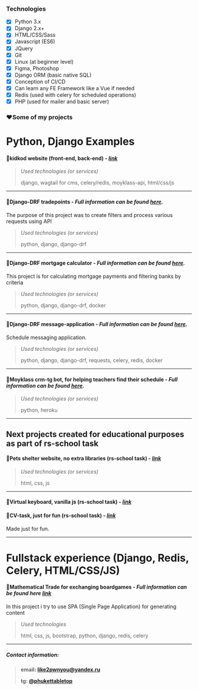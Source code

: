 ### Technologies
- [x] Python 3.x
- [x] Django 2.x+
- [x] HTML/CSS/Sass
- [x] Javascript (ES6)
- [x] JQuery
- [x] Git
- [x] Linux (at beginner level)
- [x] Figma, Photoshop 
- [x] Django ORM (basic native SQL)
- [x] Conception of CI/CD
- [x] Can learn any FE Framework like a Vue if needed
- [x] Redis (used with celery for scheduled operations)   
- [x] PHP (used for mailer and basic server) 

### ❤️Some of my projects

# Python, Django Examples

#### 📑kidkod website (front-end, back-end) - *[link](https://kidkod.ru)*

> *Used technologies (or services)*
> 
>  django, wagtail for cms, celery/redis, moyklass-api, html/css/js

---

#### 📑Django-DRF tradepoints - *Full information can be found [here](https://github.com/raferalston/rest-api-task-tradepoints).*

The purpose of this project was to create filters and process various requests using API

> *Used technologies (or services)*
> 
> python, django, django-drf

---

#### 📑Django-DRF mortgage calculator - *Full information can be found [here](https://github.com/raferalston/mortgage-rest-api-example).*

This project is for calculating mortgage payments and filtering banks by criteria

> *Used technologies (or services)*
> 
> python, django, django-drf, docker

---

#### 📑Django-DRF message-application - *Full information can be found [here](https://github.com/raferalston/message-app).*

Schedule messaging application.

> *Used technologies (or services)*
> 
> python, django, django-drf, requests, celery, redis, docker

---

#### 📑Moyklass crm-tg bot, for helping teachers find their schedule - *Full information can be found [here](https://github.com/raferalston/crm-tg-heroku-bot).*

> *Used technologies (or services)*
> 
> python, heroku

---

## Next projects created for educational purposes as part of rs-school task

#### 📑Pets shelter website, no extra libraries (rs-school task) - *[link](https://rolling-scopes-school.github.io/raferalston-JSFE2022Q1/shelter/pages/main/)*

> *Used technologies (or services)*
> 
> html, css, js

---

#### 📑Virtual keyboard, vanilla js (rs-school task) - *[link](https://raferalston.github.io/virtual-keyboard/keyboard)*
#### 📑CV-task, just for fun (rs-school task) - *[link](https://raferalston.github.io/rsschool-cv/)*

Made just for fun.

--- 

# Fullstack experience (Django, Redis, Celery, HTML/CSS/JS)
#### 📑Mathematical Trade for exchanging boardgames - *Full information can be found here [link](https://github.com/raferalston/mathtrade_pub)*

In this project i try to use SPA (Single Page Application) for generating content

> *Used technologies*
> 
> html, css, js, bootstrap, python, django, redis, celery

---

##### Contact information:
> 
> **email: like2pwnyou@yandex.ru**
> 
> **tg: [@phukettabletop](https://t.me/phukettabletop)**
